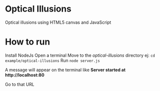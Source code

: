 # Optical Illusions
Optical illusions using HTML5 canvas and JavaScript

# How to run 
Install NodeJs
Open a terminal
Move to the _optical-illusions_ directory ej: `cd example/optical-illusions`
Run `node server.js`

A message will appear on the terminal like **Server started at http://localhost:80**

Go to that URL
